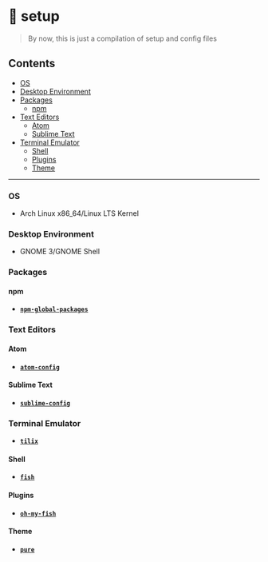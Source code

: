 # :construction_worker: setup

> By now, this is just a compilation of setup and config files

## Contents

- [OS](#os)
- [Desktop Environment](#desktop-environment)
- [Packages](#packages)
  - [npm](#npm)
 - [Text Editors](#text-editors)
   - [Atom](#atom)
   - [Sublime Text](#sublime-text)
 - [Terminal Emulator](#terminal-emulator)
   - [Shell](#shell)
   - [Plugins](#plugins)
   - [Theme](#theme)

---

### OS

- Arch Linux x86_64/Linux LTS Kernel

### Desktop Environment

- GNOME 3/GNOME Shell

### Packages

#### npm

- [**`npm-global-packages`**](https://github.com/nhquiroz/npm-global-packages/)

### Text Editors

#### Atom

- [**`atom-config`**](https://github.com/nhquiroz/atom-config)

#### Sublime Text

- [**`sublime-config`**](https://github.com/nhquiroz/sublime-config)

### Terminal Emulator

- [**`tilix`**](https://gnunn1.github.io/tilix-web/)

#### Shell

- [**`fish`**](https://gnunn1.github.io/tilix-web/)

#### Plugins

- [**`oh-my-fish`**](https://github.com/oh-my-fish/oh-my-fish/)

#### Theme

- [**`pure`**](https://gnunn1.github.io/tilix-web/)


 
